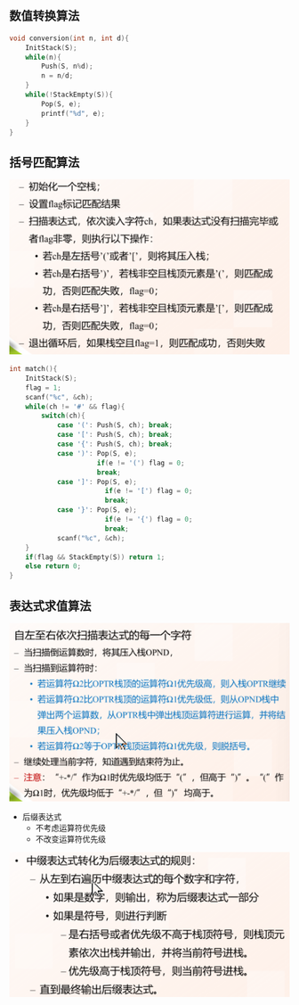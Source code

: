 ## 数值转换算法
```c
void conversion(int n, int d){
    InitStack(S);
    while(n){
        Push(S, n%d);
        n = n/d;
    }
    while(!StackEmpty(S)){
        Pop(S, e);
        printf("%d", e);
    }
}

```


## 括号匹配算法
![image-20220915193543022](%E6%A0%88%E7%9A%84%E5%BA%94%E7%94%A8.assets/image-20220915193543022.png)

```c
int match(){
    InitStack(S);
    flag = 1;
    scanf("%c", &ch);
    while(ch != '#' && flag){
        switch(ch){
            case '(': Push(S, ch); break;
            case '[': Push(S, ch); break;
            case '{': Push(S, ch); break;
            case ')': Pop(S, e);
                      if(e != '(') flag = 0;
                      break;
            case ']': Pop(S, e);
                        if(e != '[') flag = 0;
                        break;
            case '}': Pop(S, e);
                        if(e != '{') flag = 0;
                        break;
            scanf("%c", &ch);
    }
    if(flag && StackEmpty(S)) return 1;
    else return 0;
}
```



## 表达式求值算法

![image-20220915194520355](%E6%A0%88%E7%9A%84%E5%BA%94%E7%94%A8.assets/image-20220915194520355.png)

- 后缀表达式
  - 不考虑运算符优先级
  - 不改变运算符优先级

![image-20220915195043123](%E6%A0%88%E7%9A%84%E5%BA%94%E7%94%A8.assets/image-20220915195043123.png)




